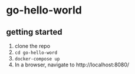 # go-hello-world

## getting started

1. clone the repo
1. `cd go-hello-word`
1. `docker-compose up`
1. In a browser, navigate to http://localhost:8080/